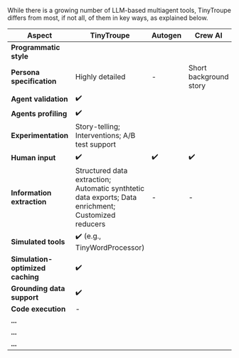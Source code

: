 While there is a growing number of LLM-based multiagent tools, TinyTroupe differs from most, if not all, of them in key ways, as explained below.


| Aspect         | TinyTroupe                                   | Autogen                                      | Crew AI
|----------------|----------------------------------------------|----------------------------------------------|----------------------------------------------|
| **Programmatic style** |  |  | |
| **Persona specification** | Highly detailed | - | Short background story|
| **Agent validation** | :heavy_check_mark: | | |
| **Agents profiling** | :heavy_check_mark: | | |
| **Experimentation** | Story-telling; Interventions; A/B test support | ||
| **Human input** | :heavy_check_mark:| :heavy_check_mark:| :heavy_check_mark:|
| **Information extraction** | Structured data extraction; Automatic synthtetic data exports; Data enrichment; Customized reducers| - | - |
| **Simulated tools** | :heavy_check_mark: (e.g., TinyWordProcessor) | | |
| **Simulation-optimized caching** | :heavy_check_mark: | | |
| **Grounding data support** | :heavy_check_mark: | | |
| **Code execution** | - | ||
| **...** | | | |
| **...** | | | |
| **...** | | | |
